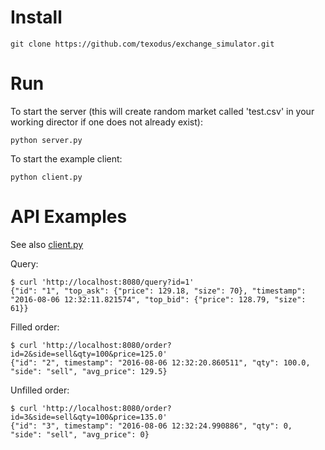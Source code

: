 Install
=======

	git clone https://github.com/texodus/exchange_simulator.git

Run
===
To start the server (this will create random market called 'test.csv' in your
working director if one does not already exist):

	python server.py

To start the example client:

	python client.py

API Examples
============
See also [client.py](https://github.com/texodus/exchange_simulator/blob/master/client.py)

Query:

	$ curl 'http://localhost:8080/query?id=1'
	{"id": "1", "top_ask": {"price": 129.18, "size": 70}, "timestamp": "2016-08-06 12:32:11.821574", "top_bid": {"price": 128.79, "size": 61}}

Filled order:

	$ curl 'http://localhost:8080/order?id=2&side=sell&qty=100&price=125.0'
	{"id": "2", timestamp": "2016-08-06 12:32:20.860511", "qty": 100.0, "side": "sell", "avg_price": 129.5}

Unfilled order:

	$ curl 'http://localhost:8080/order?id=3&side=sell&qty=100&price=135.0'
	{"id": "3", timestamp": "2016-08-06 12:32:24.990886", "qty": 0, "side": "sell", "avg_price": 0}